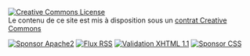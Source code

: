 [![Creative Commons License](http://i.creativecommons.org/l/by-nc-sa/3.0/88x31.png)](http://creativecommons.org/licenses/by-nc-sa/3.0/deed.fr "Se rendre sur le site de Creative Commons pour en apprendre plus sur la licence CC-by-nc-sa")<br />
Le contenu de ce site est mis à disposition sous un [contrat Creative Commons](http://creativecommons.org/licenses/by-nc-sa/3.0 "Se rendre sur le site de Creative Commons pour en apprendre plus sur la licence CC-by-nc-sa")

[![Sponsor Apache2][1]][2] [![Flux RSS][3]][7]
[![Validation XHTML 1.1][4]][5] [![Sponsor CSS][6]][8]

 [1]: ./images/apache.gif (Fonctionne sous Apache2)
 [2]: http://apache.org/ (Visiter le site officiel de Apache, le serveur Web)
 [3]: ./images/rss.png (Abonnement RSS)
 [4]: ./images/xhtml.jpg (Validation XHTML 1.1)
 [5]: http://validator.w3.org/check?uri=${BASE_URL} (Vérifier la validité de ce site à l'aide du validateur du W3C)
 [6]: ./images/css.jpg (Utilise du CSS)
 [7]: ${BASE_URL}/rss.xml (Suivre le flux RSS)
 [8]: http://jigsaw.w3.org/css-validator/validator?uri=${BASE_URL} (Vérifier la validité de ce site à l'aide du validateur du W3C)

